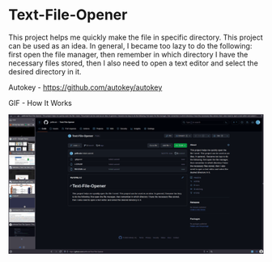 # Text-File-Opener
This project helps me quickly make the file in specific directory. This project can be used as an idea. In general, I became too lazy to do the following: first open the file manager, then remember in which directory I have the necessary files stored, then I also need to open a text editor and select the desired directory in it.

Autokey - https://github.com/autokey/autokey

GIF - How It Works

![Functionality](https://github.com/pefbrute/Text-File-Opener/blob/main/How%20Text%20Opener%20Works.gif)
